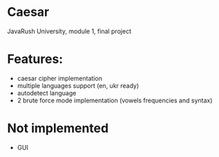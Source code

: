 # Caesar

JavaRush University, module 1, final project

# Features:

- caesar cipher implementation
- multiple languages support (en, ukr ready)
- autodetect language
- 2 brute force mode implementation (vowels frequencies and syntax)

# Not implemented

- GUI


